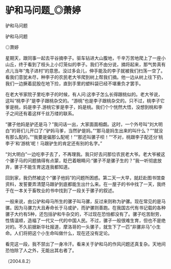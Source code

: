 # 驴和马问题_◎萧婷

驴和马问题

驴和马问题

◎萧婷

星期天，跟同事一起去平谷摘李子。驱车钻进大山腹地，千辛万苦地爬上了一座小山丘，终于看到了枝头上小灯笼似的李子。我们不由分说，摘将起来，那气势真有点儿当年“鬼子进村”的意思。没过多会儿，伸手能及的李子就被我们扫荡一空了。看我们意犹未尽，种李子的农民老大爷爬到树上帮我们摘。他一边从树上往下扔，我们一边撅着屁股在地下捡，直到手里的塑料袋已经不堪重负才罢手。

在老大爷家院子里吃李子的时候，有人问:这李子怎么长得跟桃似的。老大爷说，这叫“桃李子”是李子跟桃杂交的。“游桃”也是李子跟桃杂交的。只不过，桃李子它爹是桃，妈是李子.游桃它爹是李子，妈是桃。我们个个恍然大悟，没想到桃和李子之间还有着这样千丝万缕的联系。

“骡子他妈是驴还是马？”我问话一出，大家面面相觑。这时，一个外号叫“刘大明白”的哥们儿开口了:“驴妈马爹，当然驴是妈。”“那马是妈生出来的叫什么？”“就没有那么配的。”“我要是偏那么配呢！”“那还叫骡子呗！”“不对，桃跟李子配还分‘桃李子’和‘游桃’呢！马跟驴生的肯定还有别的名字。”

“刘大明白”一边吃李子去了，不再理我。我只好去问那位农民老大爷。老大爷被这个骡子马的问题搞得有点蒙，眨巴着眼睛问:“骡子不是骡子生的？”我一听彻底放弃，骡子不能生育这连我都知道。

回到家，我仍然被这个“骡子他妈”的问题所困惑。第二天一大早，就赶赴图书馆查资料，发誓要弄清楚马跟驴到底都能生出什么来。在一屋子的书中找了一天，我终于在一本关于畜牧业的书中找到了一段关于骡子的叙述。

一般来说，由公驴和母马所生的骡子叫马骡，反过来则称为驴骡。现在常见的是马骡。因为马骡力大且寿命长于马或驴，而驴骡则善跑。在我国古代有书记载的各种骡子大约有5种，还包括驴和牛杂交的，不过现在恐怕都没有了。骡子吃苦耐劳，性情温顺，造福了一代又一代的中国人民。不过，骡子一般很难生育，但也不是绝对的。不久前据新华社报道，摩洛哥的一头骡子，就生下了一匹“非骡非马”小生命。人们将把这个小生命叫做什么，现在还没有定论。

看完这一段，我不禁出了一身冷汗。看来关于驴和马的作风问题还真复杂。天地间恐怕除了人之外，无能出其右者了。

（2004.8.2）